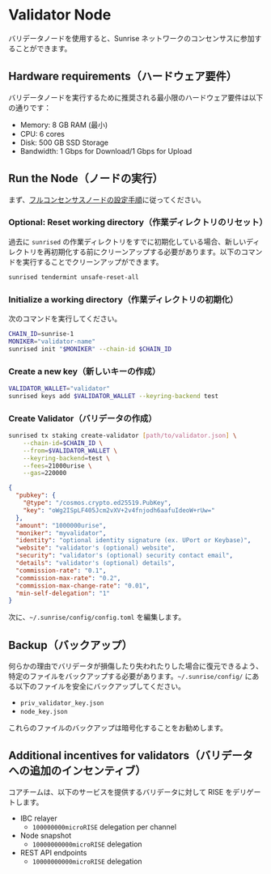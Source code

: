 # Validator Node

バリデータノードを使用すると、Sunrise ネットワークのコンセンサスに参加することができます。

## Hardware requirements（ハードウェア要件）

バリデータノードを実行するために推奨される最小限のハードウェア要件は以下の通りです：

- Memory: 8 GB RAM (最小)
- CPU: 6 cores
- Disk: 500 GB SSD Storage
- Bandwidth: 1 Gbps for Download/1 Gbps for Upload

## Run the Node（ノードの実行）

まず、[フルコンセンサスノードの設定手順](https://docs.sunriselayer.io/run-a-sunrise-node/types/consensus/full-consensus-node)に従ってください。

### Optional: Reset working directory（作業ディレクトリのリセット）

過去に `sunrised` の作業ディレクトリをすでに初期化している場合、新しいディレクトリを再初期化する前にクリーンアップする必要があります。以下のコマンドを実行することでクリーンアップができます。

```bash
sunrised tendermint unsafe-reset-all
```

### Initialize a working directory（作業ディレクトリの初期化）

次のコマンドを実行してください。

```bash
CHAIN_ID=sunrise-1
MONIKER="validator-name"
sunrised init "$MONIKER" --chain-id $CHAIN_ID
```

### Create a new key（新しいキーの作成）

```bash
VALIDATOR_WALLET="validator"
sunrised keys add $VALIDATOR_WALLET --keyring-backend test
```

### Create Validator（バリデータの作成）

```bash
sunrised tx staking create-validator [path/to/validator.json] \
    --chain-id=$CHAIN_ID \
    --from=$VALIDATOR_WALLET \
    --keyring-backend=test \
    --fees=21000urise \
    --gas=220000
```

```json
{
  "pubkey": {
    "@type": "/cosmos.crypto.ed25519.PubKey",
    "key": "oWg2ISpLF405Jcm2vXV+2v4fnjodh6aafuIdeoW+rUw="
  },
  "amount": "1000000urise",
  "moniker": "myvalidator",
  "identity": "optional identity signature (ex. UPort or Keybase)",
  "website": "validator's (optional) website",
  "security": "validator's (optional) security contact email",
  "details": "validator's (optional) details",
  "commission-rate": "0.1",
  "commission-max-rate": "0.2",
  "commission-max-change-rate": "0.01",
  "min-self-delegation": "1"
}
```

次に、`~/.sunrise/config/config.toml` を編集します。

## Backup（バックアップ）

何らかの理由でバリデータが損傷したり失われたりした場合に復元できるよう、特定のファイルをバックアップする必要があります。`~/.sunrise/config/` にある以下のファイルを安全にバックアップしてください。

- `priv_validator_key.json`
- `node_key.json`

これらのファイルのバックアップは暗号化することをお勧めします。

## Additional incentives for validators（バリデータへの追加のインセンティブ）

コアチームは、以下のサービスを提供するバリデータに対して RISE をデリゲートします。

- IBC relayer
  - `100000000microRISE` delegation per channel
- Node snapshot
  - `10000000000microRISE` delegation
- REST API endpoints
  - `10000000000microRISE` delegation
